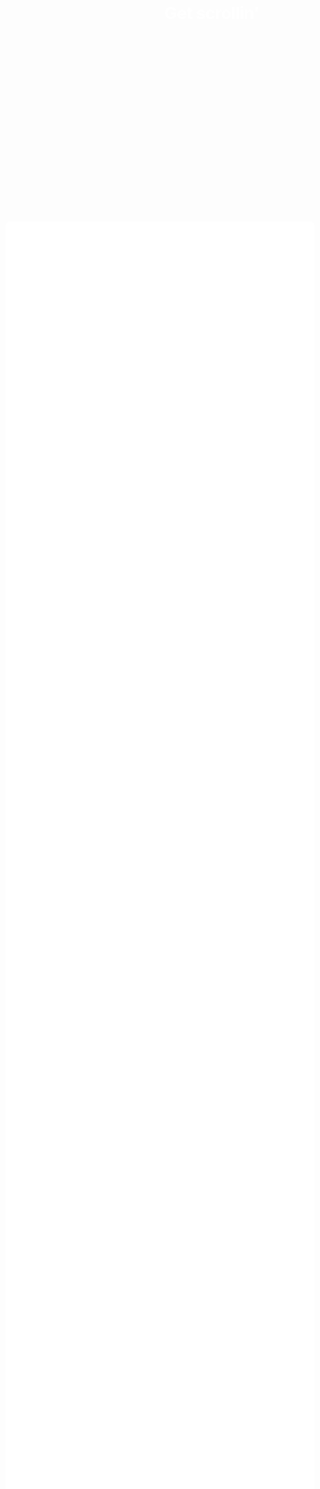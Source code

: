 <html>
<head>
  <meta charset="UTF-8">
  <title>CodePen - Scale hero section on scroll</title>
  <link rel="stylesheet" href="./style.css">
<style>
  body {
  letter-spacing: -1px;
  text-align: center;
  font-size: 20px;
  min-height: 100vh;
  color: #fff;
  margin: 0;
}
.hero {
  background: url('https://images.unsplash.com/photo-1550353127-b0da3aeaa0ca') no-repeat center center;
  justify-content: center;
  background-size: cover;
  flex-direction: column;
  align-items: center;
  position: fixed;
  display: flex;
  min-height: 25vh;
  width: 100%;
}
.content {
  box-shadow: 0 0 40px rgba(255,255,255,.2);
  border-radius: 10px;
  justify-content: center;
  align-items: flex-end;
  padding-bottom: 40px;
  position: relative;
  background: #fff;
  min-height: 100vh;
  height: auto;
  display: flex;
  top: 25vh;
}
</style>
</head>
<body>
<!-- partial:index.partial.html -->
<div class="hero">
  <h1>Get scrollin'</h1>
  </div>
</div>
<div class="content">abc</div>
<!-- partial -->
  <script src='https://cdnjs.cloudflare.com/ajax/libs/jquery/3.4.1/jquery.min.js'></script><script  src="./script.js"></script>

  <script>
    $(window).scroll(function() {
  var scroll = $(window).scrollTop();
  $(".hero").css({
    transform: 'translate3d(0, -'+(scroll/10)+'%, 0)'
    });
  });
  </script>
</body>
</html>
